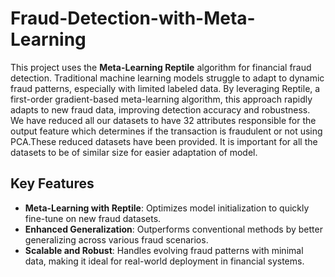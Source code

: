 # Fraud-Detection-with-Meta-Learning
This project uses the **Meta-Learning Reptile** algorithm for financial fraud detection. Traditional machine learning models struggle to adapt to dynamic fraud patterns, especially with limited labeled data. By leveraging Reptile, a first-order gradient-based meta-learning algorithm, this approach rapidly adapts to new fraud data, improving detection accuracy and robustness.
We have reduced all our datasets to have 32 attributes responsible for the output feature which  determines if the transaction is fraudulent or not using PCA.These reduced datasets have been provided.
It is important for all the datasets to be of similar size for easier adaptation of model.

## Key Features
- **Meta-Learning with Reptile**: Optimizes model initialization to quickly fine-tune on new fraud datasets.
- **Enhanced Generalization**: Outperforms conventional methods by better generalizing across various fraud scenarios.
- **Scalable and Robust**: Handles evolving fraud patterns with minimal data, making it ideal for real-world deployment in financial systems.

